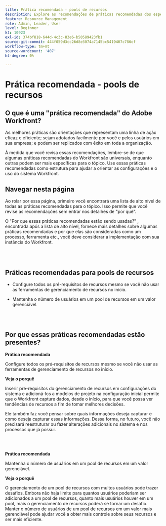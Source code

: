 ```yaml
---
title: Prática recomendada - pools de recursos
description: Explore as recomendações de práticas recomendadas dos especialistas do Adobe Workfront sobre como configurar, gerenciar e usar pools de recursos do Workfront.
feature: Resource Management
role: Admin, Leader, User
level: Beginner
kt: 10923
exl-id: 374bf818-644d-4c3c-83e6-b50589423fb1
source-git-commit: 444f059d3cc26d8e3074a7145bc5419407c786cf
workflow-type: tm+mt
source-wordcount: '407'
ht-degree: 0%

---
```


# Prática recomendada - pools de recursos

## O que é uma &quot;prática recomendada&quot; do Adobe Workfront?

As melhores práticas são orientações que representam uma linha de ação eficaz e eficiente; sejam adotados facilmente por você e pelos usuários em sua empresa; e podem ser replicados com êxito em toda a organização.

À medida que você revisa essas recomendações, lembre-se de que algumas práticas recomendadas do Workfront são universais, enquanto outras podem ser mais específicas para o tópico. Use essas práticas recomendadas como estrutura para ajudar a orientar as configurações e o uso do sistema Workfront.

## Navegar nesta página

Ao rolar por essa página, primeiro você encontrará uma lista de alto nível de todas as práticas recomendadas para o tópico. Isso permite que você revise as recomendações sem entrar nos detalhes de &quot;por quê&quot;.

O &quot;Por que essas práticas recomendadas estão sendo usadas?&quot; , encontrada após a lista de alto nível, fornece mais detalhes sobre algumas práticas recomendadas e por que elas são consideradas como um processo, ferramenta etc., você deve considerar a implementação com sua instância do Workfront.

</br>
</br>

## Práticas recomendadas para pools de recursos

* Configure todos os pré-requisitos de recursos mesmo se você não usar as ferramentas de gerenciamento de recursos no início.

* Mantenha o número de usuários em um pool de recursos em um valor gerenciável.

</br>
</br>

## Por que essas práticas recomendadas estão presentes?

**Prática recomendada**

Configure todos os pré-requisitos de recursos mesmo se você não usar as ferramentas de gerenciamento de recursos no início.

**Veja o porquê**

Inserir pré-requisitos do gerenciamento de recursos em configurações do sistema e adicioná-los a modelos de projeto na configuração inicial permite que o Workfront capture dados, desde o início, para que você possa ver tendências de recursos a fim de tomar melhores decisões.

Ele também faz você pensar sobre quais informações deseja capturar e como deseja capturar essas informações. Dessa forma, no futuro, você não precisará reestruturar ou fazer alterações adicionais no sistema e nos processos que já possui.

</br>
</br>

**Prática recomendada**

Mantenha o número de usuários em um pool de recursos em um valor gerenciável.

**Veja o porquê**

O gerenciamento de um pool de recursos com muitos usuários pode trazer desafios. Embora não haja limite para quantos usuários poderiam ser adicionados a um pool de recursos, quanto mais usuários houver em um pool, mais o gerenciamento de recursos poderá se tornar um desafio. Manter o número de usuários de um pool de recursos em um valor mais gerenciável pode ajudar você a obter mais controle sobre seus recursos e ser mais eficiente.
